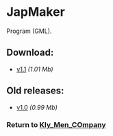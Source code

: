 # JapMaker

Program (GML).

## Download:

- [v1.1](http://klimaleksus.narod.ru/Files/3/JapMaker.rar) _(1.01 Mb)_

## Old releases:

- [v1.0](http://klimaleksus.narod.ru/Files/3/jap.rar) _(0.99 Mb)_

### Return to [Kly_Men_COmpany](https://github.com/aleksusklim/Kly_Men_COmpany "GitHub: aleksusklim/Kly_Men_COmpany")
